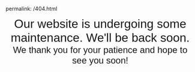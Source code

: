 permalink: /404.html

<html>
<head>

<body>
<center><font face="Arial" size="6px">Our website is undergoing some maintenance. We'll be back soon.</font></center>
<center><font face="Arial" size="5px">We thank you for your patience and hope to see you soon!</font></center>
</body>

</head>
</html>

